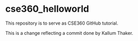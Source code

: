 # cse360_helloworld
This repository is to serve as CSE360 GitHub tutorial.

This is a change reflecting a commit done by Kallum Thaker.
